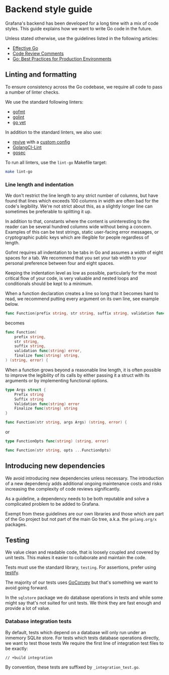 # Backend style guide

Grafana's backend has been developed for a long time with a mix of code styles. This guide explains how we want to write Go code in the future.

Unless stated otherwise, use the guidelines listed in the following articles:

- [Effective Go](https://golang.org/doc/effective_go.html)
- [Code Review Comments](https://github.com/golang/go/wiki/CodeReviewComments)
- [Go: Best Practices for Production Environments](http://peter.bourgon.org/go-in-production/#formatting-and-style)

## Linting and formatting

To ensure consistency across the Go codebase, we require all code to pass a number of linter checks.

We use the standard following linters:

- [gofmt](https://golang.org/cmd/gofmt/)
- [golint](https://github.com/golang/lint)
- [go vet](https://golang.org/cmd/vet/)

In addition to the standard linters, we also use:

- [revive](https://revive.run/) with a [custom config](https://github.com/grafana/grafana/blob/master/conf/revive.toml)
- [GolangCI-Lint](https://github.com/golangci/golangci-lint)
- [gosec](https://github.com/securego/gosec)

To run all linters, use the `lint-go` Makefile target:

```bash
make lint-go
```

### Line length and indentation

We don't restrict the line length to any strict number of columns, but
have found that lines which exceeds 100 columns in width are often bad
for the code's legibility. We're not strict about this, as a slightly
longer line can sometimes be preferable to splitting it up.

In addition to that, constants where the content is uninteresting to the
reader can be several hundred columns wide without being a concern.
Examples of this can be test strings, static user-facing error messages,
or cryptographic public keys which are illegible for people regardless
of length.

Gofmt requires all indentation to be tabs in Go and assumes a width of
eight spaces for a tab. We recommend that you set your tab width to
your personal preference between four and eight spaces.

Keeping the indentation level as low as possible, particularly for the
most critical flow of your code, is very valuable and nested
loops and conditionals should be kept to a minimum.

When a function declaration creates a line so long that it becomes hard
to read, we recommend putting every argument on its own line, see example
below.

```go
func Function(prefix string, str string, suffix string, validation func(string) error, finalize func(string) string) (string, error) {
```

becomes

```go
func Function(
	prefix string,
	str string,
	suffix string,
	validation func(string) error,
	finalize func(string) string,
) (string, error) {
```

When a function grows beyond a reasonable line length, it is often
possible to improve the legibility of its calls by either passing it
a struct with its arguments or by implementing functional options.

```go
type Args struct {
	Prefix string
	Suffix string
	Validation func(string) error
	Finalize func(string) string
}

func Function(str string, args Args) (string, error) {
```

or

```go
type FunctionOpts func(string) (string, error)

func Function(str string, opts ...FunctionOpts)
```

## Introducing new dependencies

We avoid introducing new dependencies unless necessary. The introduction
of a new dependency adds additional ongoing maintenance costs and risks
increasing the complexity of code reviews significantly.

As a guideline, a dependency needs to be both reputable and solve a
complicated problem to be added to Grafana.

Exempt from these guidelines are our own libraries and those which are
part of the Go project but not part of the main Go tree, a.k.a. the
`golang.org/x` packages.

## Testing

We value clean and readable code, that is loosely coupled and covered by unit tests. This makes it easier to collaborate and maintain the code.

Tests must use the standard library, `testing`. For assertions, prefer using [testify](https://github.com/stretchr/testify).

The majority of our tests uses [GoConvey](http://goconvey.co/) but that's something we want to avoid going forward.

In the `sqlstore` package we do database operations in tests and while some might say that's not suited for unit tests. We think they are fast enough and provide a lot of value.

### Database integration tests

By default, tests which depend on a database will only run under an
inmemory SQLite store. For tests which tests database operations
directly, we want to test those tests 
We require the first line of integration test files to be exactly:

```
// +build integration
```

By convention, these tests are suffixed by  `_integration_test.go`.
